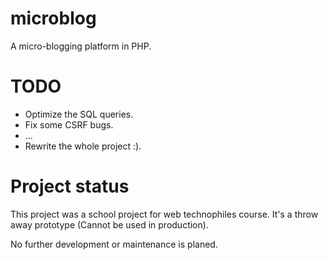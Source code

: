 # microblog
A micro-blogging platform in PHP.

# TODO
* Optimize the SQL queries.
* Fix some CSRF bugs.
* ...
* Rewrite the whole project :).

# Project status
This project was a school project for web technophiles course. It's a throw away prototype (Cannot be used in production).

No further development or maintenance is planed.

